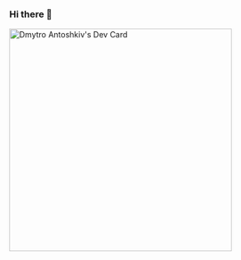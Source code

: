 ### Hi there 👋

<a href="https://app.daily.dev/dimaantoshkiv"><img src="https://api.daily.dev/devcards/a2f20dc83e6d4428b6b0535751eb7de0.png?r=k5l" width="400" alt="Dmytro Antoshkiv's Dev Card"/></a>

